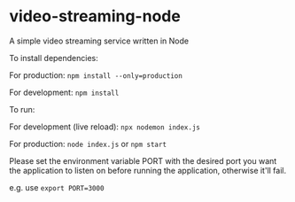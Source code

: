 # video-streaming-node
A simple video streaming service written in Node

To install dependencies:

For production: `npm install --only=production`

For development: `npm install`

To run:

For development (live reload): `npx nodemon index.js`

For production: `node index.js` or `npm start` 

Please set the environment variable PORT with the desired port you want the application to listen on before running the application, otherwise it'll fail.

e.g. use `export PORT=3000`